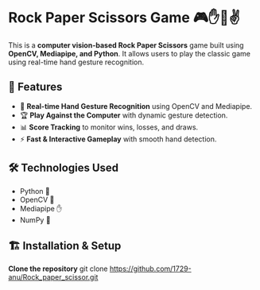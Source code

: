 # Rock Paper Scissors Game 🎮✋🤚✌️

This is a **computer vision-based Rock Paper Scissors** game built using **OpenCV, Mediapipe, and Python**. It allows users to play the classic game using real-time hand gesture recognition.

## 🚀 Features

- 🎥 **Real-time Hand Gesture Recognition** using OpenCV and Mediapipe.
- 🏆 **Play Against the Computer** with dynamic gesture detection.
- 📊 **Score Tracking** to monitor wins, losses, and draws.
- ⚡ **Fast & Interactive Gameplay** with smooth hand detection.

## 🛠️ Technologies Used

- Python 🐍
- OpenCV 🎥
- Mediapipe ✋
- NumPy 🔢


## 🏗️ Installation & Setup

 **Clone the repository** 
   git clone https://github.com/1729-anu/Rock_paper_scissor.git
